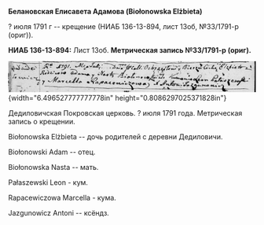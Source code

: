 **Белановская Елисавета Адамова (Biołonowska Elżbieta)**

? июля 1791 г -- крещение (НИАБ 136-13-894, лист 13об, №33/1791-р
(ориг)).

**НИАБ 136-13-894:** Лист 13об. **Метрическая запись №33/1791-р
(ориг).**

![](./media/98826998e044a5eed868cfe4b5dee2ea25cc3b0d.png){width="6.496527777777778in"
height="0.8086297025371828in"}

Дедиловичская Покровская церковь. ? июля 1791 года. Метрическая запись о
крещении.

Biołonowska Elżbieta -- дочь родителей с деревни Дедиловичи.

Biołonowski Adam -- отец.

Biołonowska Nasta -- мать.

Pałaszewski Leon - кум.

Rapacewiczowa Marcella - кума.

Jazgunowicz Antoni -- ксёндз.
